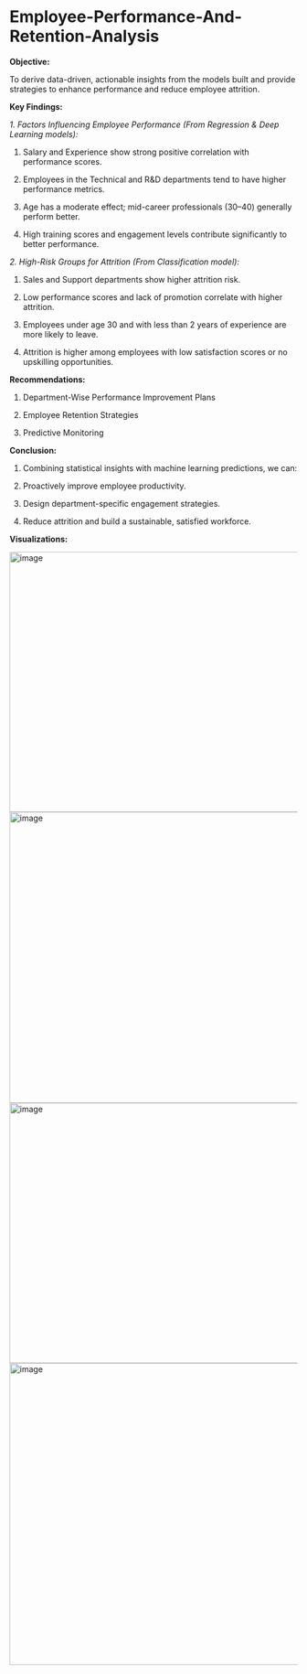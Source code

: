# Employee-Performance-And-Retention-Analysis

**Objective:**

To derive data-driven, actionable insights from the models built and provide strategies to enhance performance and reduce employee attrition.

**Key Findings:**

*1. Factors Influencing Employee Performance (From Regression & Deep Learning models):*

  1. Salary and Experience show strong positive correlation with performance scores.


  2. Employees in the Technical and R&D departments tend to have higher performance metrics.


  3. Age has a moderate effect; mid-career professionals (30–40) generally perform better.


  4. High training scores and engagement levels contribute significantly to better performance.


*2. High-Risk Groups for Attrition (From Classification model):*

  1. Sales and Support departments show higher attrition risk.


  2. Low performance scores and lack of promotion correlate with higher attrition.


  3. Employees under age 30 and with less than 2 years of experience are more likely to leave.


  4. Attrition is higher among employees with low satisfaction scores or no upskilling opportunities.

**Recommendations:**

1. Department-Wise Performance Improvement Plans

2. Employee Retention Strategies

3. Predictive Monitoring

**Conclusion:**

1. Combining statistical insights with machine learning predictions, we can:

2. Proactively improve employee productivity.

3. Design department-specific engagement strategies.

4. Reduce attrition and build a sustainable, satisfied workforce.

**Visualizations:**

<img width="562" height="455" alt="image" src="https://github.com/user-attachments/assets/4bee2ea7-3d5a-4028-b23e-6e60085f4f52" />

<img width="567" height="509" alt="image" src="https://github.com/user-attachments/assets/d91fd28d-0409-4335-bfad-0a89d7dd2f72" />

<img width="562" height="455" alt="image" src="https://github.com/user-attachments/assets/9b441ea8-4f58-4e54-89ed-c3a69246b44e" />

<img width="870" height="528" alt="image" src="https://github.com/user-attachments/assets/886a7340-d39f-4680-96d6-c4be09ae1a01" />



